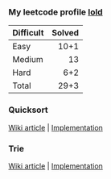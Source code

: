 ### My leetcode profile [lold](https://leetcode.com/lold/)

|Difficult| Solved  |
|---------|--------:|
|Easy     |   10+1  |
|Medium   |   13    |
|Hard     |    6+2  |
|Total    |   29+3  |

### Quicksort
[Wiki article](https://en.wikipedia.org/wiki/Quicksort) | [Implementation](quicksort/src/Main.java)

### Trie
[Wiki article](https://en.wikipedia.org/wiki/Trie) | [Implementation](solutions/lc212/src/)